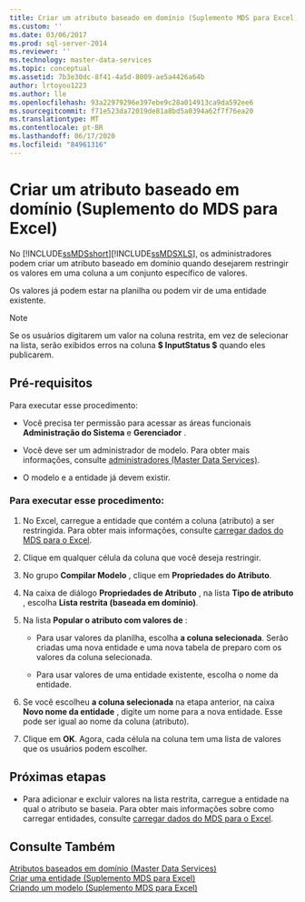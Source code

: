 ```yaml
---
title: Criar um atributo baseado em domínio (Suplemento MDS para Excel) | Microsoft Docs
ms.custom: ''
ms.date: 03/06/2017
ms.prod: sql-server-2014
ms.reviewer: ''
ms.technology: master-data-services
ms.topic: conceptual
ms.assetid: 7b3e30dc-8f41-4a5d-8009-ae5a4426a64b
author: lrtoyou1223
ms.author: lle
ms.openlocfilehash: 93a22979296e397ebe9c28a014913ca9da592ee6
ms.sourcegitcommit: f71e523da72019de81a8bd5a0394a62f7f76ea20
ms.translationtype: MT
ms.contentlocale: pt-BR
ms.lasthandoff: 06/17/2020
ms.locfileid: "84961316"
---
```

# <a name="create-a-domain-based-attribute-mds-add-in-for-excel"></a>Criar um atributo baseado em domínio (Suplemento do MDS para Excel)
  No [!INCLUDE[ssMDSshort](../../includes/ssmdsshort-md.md)][!INCLUDE[ssMDSXLS](../../includes/ssmdsxls-md.md)], os administradores podem criar um atributo baseado em domínio quando desejarem restringir os valores em uma coluna a um conjunto específico de valores.  
  
 Os valores já podem estar na planilha ou podem vir de uma entidade existente.  
  
> [!NOTE]  
>   Se os usuários digitarem um valor na coluna restrita, em vez de selecionar na lista, serão exibidos erros na coluna **$ InputStatus $** quando eles publicarem.  
  
## <a name="prerequisites"></a>Pré-requisitos  
 Para executar esse procedimento:  
  
-   Você precisa ter permissão para acessar as áreas funcionais **Administração do Sistema** e **Gerenciador** .  
  
-   Você deve ser um administrador de modelo. Para obter mais informações, consulte [administradores &#40;Master Data Services&#41;](../administrators-master-data-services.md).  
  
-   O modelo e a entidade já devem existir.  
  
### <a name="to-perform-this-procedure"></a>Para executar esse procedimento:  
  
1.  No Excel, carregue a entidade que contém a coluna (atributo) a ser restringida. Para obter mais informações, consulte [carregar dados do MDS para o Excel](export-data-to-excel-from-master-data-services.md).  
  
2.  Clique em qualquer célula da coluna que você deseja restringir.  
  
3.  No grupo **Compilar Modelo** , clique em **Propriedades do Atributo**.  
  
4.  Na caixa de diálogo **Propriedades de Atributo** , na lista **Tipo de atributo** , escolha **Lista restrita (baseada em domínio)**.  
  
5.  Na lista **Popular o atributo com valores de** :  
  
    -   Para usar valores da planilha, escolha **a coluna selecionada**. Serão criadas uma nova entidade e uma nova tabela de preparo com os valores da coluna selecionada.  
  
    -   Para usar valores de uma entidade existente, escolha o nome da entidade.  
  
6.  Se você escolheu **a coluna selecionada** na etapa anterior, na caixa **Novo nome da entidade** , digite um nome para a nova entidade. Esse pode ser igual ao nome da coluna (atributo).  
  
7.  Clique em **OK**. Agora, cada célula na coluna tem uma lista de valores que os usuários podem escolher.  
  
## <a name="next-steps"></a>Próximas etapas  
  
-   Para adicionar e excluir valores na lista restrita, carregue a entidade na qual o atributo se baseia. Para obter mais informações sobre como carregar entidades, consulte [carregar dados do MDS para o Excel](export-data-to-excel-from-master-data-services.md).  
  
## <a name="see-also"></a>Consulte Também  
 [Atributos baseados em domínio &#40;Master Data Services&#41;](../domain-based-attributes-master-data-services.md)   
 [Criar uma entidade &#40;Suplemento MDS para Excel&#41;](create-an-entity-mds-add-in-for-excel.md)   
 [Criando um modelo &#40;Suplemento MDS para Excel&#41;](building-a-model-mds-add-in-for-excel.md)  
  
  
